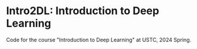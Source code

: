 # Intro2DL: Introduction to Deep Learning

Code for the course "Introduction to Deep Learning" at USTC, 2024 Spring.
